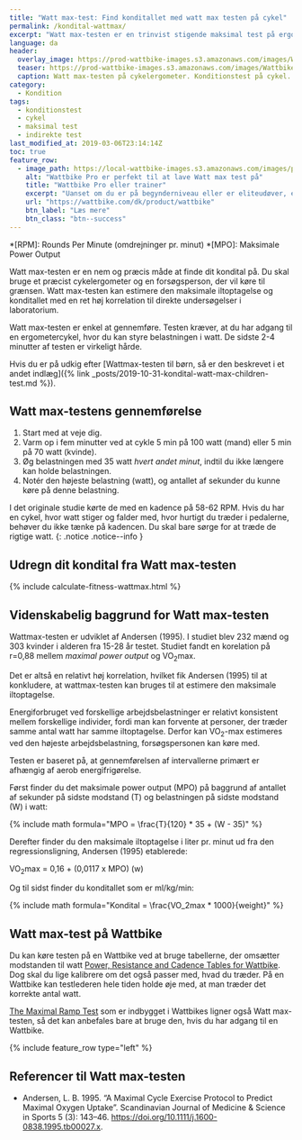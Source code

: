```yaml
---
title: "Watt max-test: Find konditallet med watt max testen på cykel"
permalink: /kondital-wattmax/
excerpt: "Watt max-testen er en trinvist stigende maksimal test på ergometercykel. Watt-max-testens kan bruges til at estimere din maksimale iltoptagelse og dit kondital - eller du kan bruge Watt-max-testen som et præstationsmål i sig selv."
language: da
header:
  overlay_image: https://prod-wattbike-images.s3.amazonaws.com/images/Wattbike4059_edit-(2)-ecffa30a11c87543.jpg
  teaser: https://prod-wattbike-images.s3.amazonaws.com/images/Wattbike4059_edit-(2)-ecffa30a11c87543.jpg
  caption: Watt max-testen på cykelergometer. Konditionstest på cykel.
category:
  - Kondition
tags:
  - konditionstest
  - cykel
  - maksimal test
  - indirekte test
last_modified_at: 2019-03-06T23:14:14Z
toc: true
feature_row:
  - image_path: https://local-wattbike-images.s3.amazonaws.com/images/product__wattbike@3x.jpg
    alt: "Wattbike Pro er perfekt til at lave Watt max test på"
    title: "Wattbike Pro eller trainer"
    excerpt: "Uanset om du er på begynderniveau eller er eliteudøver, er Wattbike Pro og Trainer udviklet til at forbedre din performance."
    url: "https://wattbike.com/dk/product/wattbike"
    btn_label: "Læs mere"
    btn_class: "btn--success"
---
```


*[RPM]: Rounds Per Minute (omdrejninger pr. minut)
*[MPO]: Maksimale Power Output

Watt max-testen er en nem og præcis måde at finde dit kondital på. Du skal bruge et præcist cykelergometer og en forsøgsperson, der vil køre til grænsen. Watt max-testen kan estimere den maksimale iltoptagelse og konditallet med en ret høj korrelation til direkte undersøgelser i laboratorium. 

Watt max-testen er enkel at gennemføre. Testen kræver, at du har adgang til en ergometercykel, hvor du kan styre belastningen i watt. De sidste 2-4 minutter af testen er virkeligt hårde.

Hvis du er på udkig efter [Wattmax-testen til børn, så er den beskrevet i et andet indlæg]({% link _posts/2019-10-31-kondital-watt-max-children-test.md %}).

## Watt max-testens gennemførelse

1. Start med at veje dig.
2. Varm op i fem minutter ved at cykle 5 min på 100 watt (mand) eller 5 min på 70 watt (kvinde).
3. Øg belastningen med 35 watt _hvert andet minut_, indtil du ikke længere kan holde belastningen.
4. Notér den højeste belastning (watt), og antallet af sekunder du kunne køre på denne belastning.

I det originale studie kørte de med en kadence på 58-62 RPM. Hvis du har en cykel, hvor watt stiger og falder med, hvor hurtigt du træder i pedalerne, behøver du ikke tænke på kadencen. Du skal bare sørge for at træde de rigtige watt.
{: .notice .notice--info }

## Udregn dit kondital fra Watt max-testen

{% include calculate-fitness-wattmax.html %}

## Videnskabelig baggrund for Watt max-testen

Wattmax-testen er udviklet af Andersen (1995). I studiet blev 232 mænd og 303 kvinder i alderen fra 15-28 år testet. Studiet fandt en korelation på r=0,88 mellem _maximal power output_ og VO<sub>2</sub>max.

Det er altså en relativt høj korrelation, hvilket fik Andersen (1995) til at konkludere, at wattmax-testen kan bruges til at estimere den maksimale iltoptagelse.

Energiforbruget ved forskellige arbejdsbelastninger er relativt konsistent mellem forskellige individer, fordi man kan forvente at personer, der træder samme antal watt har samme iltoptagelse. Derfor kan VO<sub>2</sub>-max estimeres ved den højeste arbejdsbelastning, forsøgspersonen kan køre med.

Testen er baseret på, at gennemførelsen af intervallerne primært er afhængig af aerob energifrigørelse. 

Først finder du det maksimale power output (MPO) på baggrund af antallet af sekunder på sidste modstand (T) og belastningen på sidste modstand (W) i watt:

{% include math formula="MPO = \frac{T}{120} * 35 + (W - 35)" %}

Derefter finder du den maksimale iltoptagelse i liter pr. minut ud fra den regressionsligning, Andersen (1995) etablerede:

VO<sub>2</sub>max = 0,16 + (0,0117 x MPO) (w)

Og til sidst finder du konditallet som er ml/kg/min:

{% include math formula="Kondital = \frac{VO_2max * 1000}{weight}" %}

## Watt max-test på Wattbike

Du kan køre testen på en Wattbike ved at bruge tabellerne, der omsætter modstanden til watt [Power, Resistance and Cadence Tables for Wattbike](https://support.wattbike.com/hc/da/articles/115001881825-Power-Resistance-and-Cadence-Tables). Dog skal du lige kalibrere om det også passer med, hvad du træder. På en Wattbike kan testlederen hele tiden holde øje med, at man træder det korrekte antal watt.

[The Maximal Ramp Test](https://wattbike.com/dk/performance-tests/the-maximal-ramp-test) som er indbygget i Wattbikes ligner også Watt max-testen, så det kan anbefales bare at bruge den, hvis du har adgang til en Wattbike.

{% include feature_row type="left" %}

## Referencer til Watt max-testen

- Andersen, L. B. 1995. “A Maximal Cycle Exercise Protocol to Predict Maximal Oxygen Uptake”. Scandinavian Journal of Medicine & Science in Sports 5 (3): 143–46. <https://doi.org/10.1111/j.1600-0838.1995.tb00027.x>.

